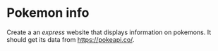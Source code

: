 # Pokemon info

Create a an _express_ website that displays information on pokemons. It should get its data from <https://pokeapi.co/>.
